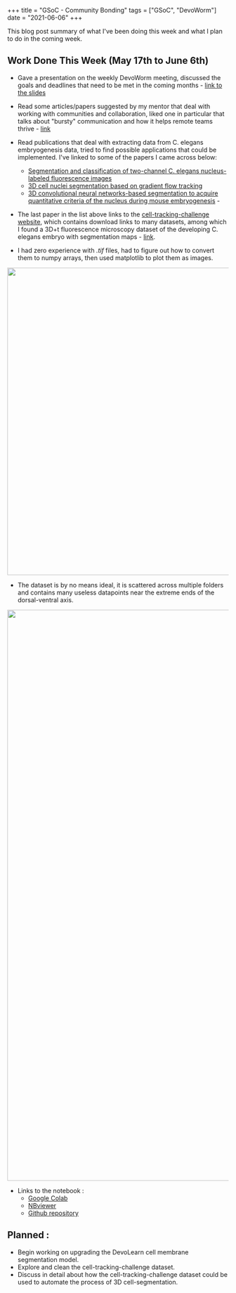 +++
title =  "GSoC - Community Bonding"
tags = ["GSoC", "DevoWorm"]
date = "2021-06-06"
+++

This blog post summary of what I've been doing this week and what I plan to do in the coming week.

## Work Done This Week (May 17th to June 6th)
* Gave a presentation on the weekly DevoWorm meeting, discussed the goals and deadlines that need to be met in the coming months - [link to the slides](https://docs.google.com/presentation/d/1VR5oWVtKlGROYGVXpA4JboOeKzyke3N0hIJUphotOZA/edit?usp=sharing)
* Read some articles/papers suggested by my mentor that deal with working with communities and collaboration, liked one in particular that talks about "bursty" communication and how it helps remote teams thrive - [link](https://drive.google.com/file/d/1Kf6zMxhCUX0orIAPlDsHfSvzxUoAh9B3/view)
* Read publications that deal with extracting data from C. elegans embryogenesis data, tried to find possible applications that could be implemented. I've linked to some of the papers I came across below:
  * [Segmentation and classification of two-channel C. elegans nucleus-labeled fluorescence images](https://www.ncbi.nlm.nih.gov/pmc/articles/PMC5602880/)
  * [3D cell nuclei segmentation based on gradient flow tracking](https://www.researchgate.net/publication/6055472_3D_cell_nuclei_segmentation_based_on_gradient_flow_tracking)
  * [3D convolutional neural networks-based segmentation to acquire quantitative criteria of the nucleus during mouse embryogenesis](https://www.nature.com/articles/s41540-020-00152-8) - 

* The last paper in the list above links to the [cell-tracking-challenge website](http://celltrackingchallenge.net/), which contains download links to many datasets, among which I found a 3D+t fluorescence microscopy dataset of the developing C. elegans embryo with segmentation maps - [link](http://celltrackingchallenge.net/3d-datasets/).

* I had zero experience with _.tif_ files, had to figure out how to convert them to numpy arrays, then used matplotlib to plot them as images.

<img src="../images/gsoc-community-bonding-1/inferno_sbs_celltrackingchallenge.png" alt="" width="700" height="">


* The dataset is by no means ideal, it is scattered across multiple folders and contains many useless datapoints near the extreme ends of the dorsal-ventral axis.

<img src="../images/gsoc-community-bonding-1/inferno_sbs_celltrackingchallenge_grid.png" alt="" width="1300" height="">


* Links to the notebook :
  * [Google Colab](https://colab.research.google.com/github/Mainakdeb/GSoC-2021/blob/main/3d-embryo-segmentation/explore_and_preprocess_data.ipynb)
  * [NBviewer](https://nbviewer.jupyter.org/github/Mainakdeb/GSoC-2021/blob/main/3d-embryo-segmentation/explore_and_preprocess_data.ipynb)
  * [Github repository](https://github.com/Mainakdeb/GSoC-2021)
## Planned :
* Begin working on upgrading the DevoLearn cell membrane segmentation model. 
* Explore and clean the cell-tracking-challenge dataset. 
* Discuss in detail about how the cell-tracking-challenge dataset could be used to automate the process of 3D cell-segmentation.